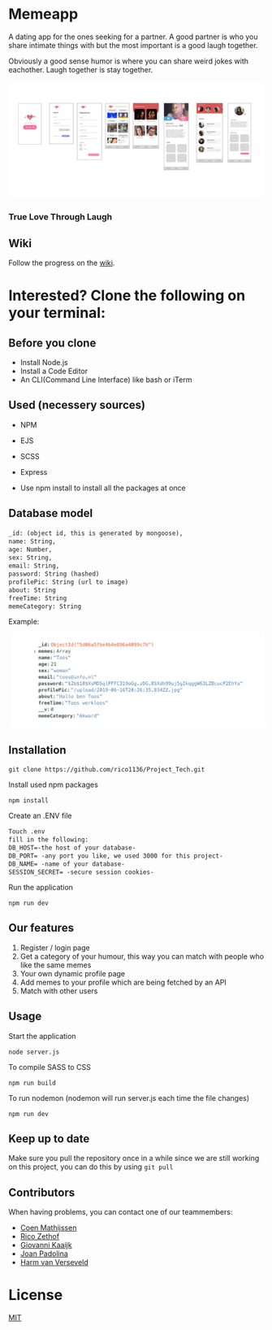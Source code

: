 # Memeapp

A dating app for the ones seeking for a partner. A good partner is who you share intimate things with but the most important is a good laugh together.

Obviously a good sense humor is where you can share weird jokes with eachother. Laugh together is stay together.

![Wireflow app](https://github.com/joanpadolina/Project_Tech/blob/master/documentatie/Jome-branding-sketch.png)

### True Love Through Laugh

## Wiki

Follow the progress on the [wiki](https://github.com/rico1136/Project_Tech/wiki).

# Interested? Clone the following on your terminal:

## Before you clone

* Install Node.js
* Install a Code Editor
* An CLI(Command Line Interface) like bash or iTerm

## Used (necessery sources)

* NPM
* EJS
* SCSS
* Express

* Use npm install to install all the packages at once

## Database model

```
_id: (object id, this is generated by mongoose),
name: String,
age: Number,
sex: String,
email: String,
password: String (hashed)
profilePic: String (url to image)
about: String
freeTime: String
memeCategory: String
```
Example:

<img src="https://github.com/rico1136/Project_Tech/blob/master/documentatie/screenshot-database.png" width="800" height="auto"/>

## Installation

```
git clone https://github.com/rico1136/Project_Tech.git
```

Install used npm packages
```
npm install
```
Create an .ENV file
```
Touch .env
fill in the following:
DB_HOST=-the host of your database-
DB_PORT= -any port you like, we used 3000 for this project-  
DB_NAME= -name of your database- 
SESSION_SECRET= -secure session cookies-
```
Run the application
```
npm run dev
```


## Our features
1. Register / login page
2. Get a category of your humour, this way you can match with people who like the same memes
3. Your own dynamic profile page
4. Add memes to your profile which are being fetched by an API
5. Match with other users

## Usage
Start the application
```
node server.js
```
To compile SASS to CSS
```
npm run build
```
To run nodemon (nodemon will run server.js each time the file changes)
```
npm run dev
```
## Keep up to date
Make sure you pull the repository once in a while since we are still working on this project, you can do this by using ```git pull```

## Contributors
When having problems, you can contact one of our teammembers:
- [Coen Mathijssen](https://github.com/Coenmathijssen/blok-TECH/tree/master/Backend/myapp)
- [Rico Zethof](https://github.com/rico1136)
- [Giovanni Kaaijk](https://github.com/GiovanniKaaijk)
- [Joan Padolina](https://github.com/joanpadolina)
- [Harm van Verseveld](https://github.com/harmvv)

# License
[MIT](https://github.com/rico1136/Project_Tech/blob/master/LICENSE)
